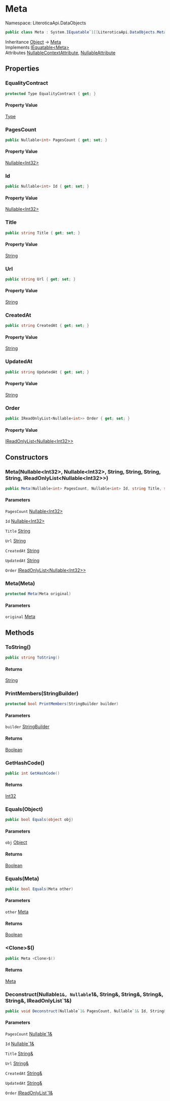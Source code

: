 # Meta

Namespace: LiteroticaApi.DataObjects

```csharp
public class Meta : System.IEquatable`1[[LiteroticaApi.DataObjects.Meta, LiteroticaApi, Version=1.0.0.0, Culture=neutral, PublicKeyToken=null]]
```

Inheritance [Object](https://docs.microsoft.com/en-us/dotnet/api/system.object) → [Meta](./literoticaapi/dataobjects/meta.md)<br>
Implements [IEquatable&lt;Meta&gt;](https://docs.microsoft.com/en-us/dotnet/api/system.iequatable-1)<br>
Attributes [NullableContextAttribute](./system/runtime/compilerservices/nullablecontextattribute.md), [NullableAttribute](./system/runtime/compilerservices/nullableattribute.md)

## Properties

### **EqualityContract**

```csharp
protected Type EqualityContract { get; }
```

#### Property Value

[Type](https://docs.microsoft.com/en-us/dotnet/api/system.type)<br>

### **PagesCount**

```csharp
public Nullable<int> PagesCount { get; set; }
```

#### Property Value

[Nullable&lt;Int32&gt;](https://docs.microsoft.com/en-us/dotnet/api/system.nullable-1)<br>

### **Id**

```csharp
public Nullable<int> Id { get; set; }
```

#### Property Value

[Nullable&lt;Int32&gt;](https://docs.microsoft.com/en-us/dotnet/api/system.nullable-1)<br>

### **Title**

```csharp
public string Title { get; set; }
```

#### Property Value

[String](https://docs.microsoft.com/en-us/dotnet/api/system.string)<br>

### **Url**

```csharp
public string Url { get; set; }
```

#### Property Value

[String](https://docs.microsoft.com/en-us/dotnet/api/system.string)<br>

### **CreatedAt**

```csharp
public string CreatedAt { get; set; }
```

#### Property Value

[String](https://docs.microsoft.com/en-us/dotnet/api/system.string)<br>

### **UpdatedAt**

```csharp
public string UpdatedAt { get; set; }
```

#### Property Value

[String](https://docs.microsoft.com/en-us/dotnet/api/system.string)<br>

### **Order**

```csharp
public IReadOnlyList<Nullable<int>> Order { get; set; }
```

#### Property Value

[IReadOnlyList&lt;Nullable&lt;Int32&gt;&gt;](https://docs.microsoft.com/en-us/dotnet/api/system.collections.generic.ireadonlylist-1)<br>

## Constructors

### **Meta(Nullable&lt;Int32&gt;, Nullable&lt;Int32&gt;, String, String, String, String, IReadOnlyList&lt;Nullable&lt;Int32&gt;&gt;)**

```csharp
public Meta(Nullable<int> PagesCount, Nullable<int> Id, string Title, string Url, string CreatedAt, string UpdatedAt, IReadOnlyList<Nullable<int>> Order)
```

#### Parameters

`PagesCount` [Nullable&lt;Int32&gt;](https://docs.microsoft.com/en-us/dotnet/api/system.nullable-1)<br>

`Id` [Nullable&lt;Int32&gt;](https://docs.microsoft.com/en-us/dotnet/api/system.nullable-1)<br>

`Title` [String](https://docs.microsoft.com/en-us/dotnet/api/system.string)<br>

`Url` [String](https://docs.microsoft.com/en-us/dotnet/api/system.string)<br>

`CreatedAt` [String](https://docs.microsoft.com/en-us/dotnet/api/system.string)<br>

`UpdatedAt` [String](https://docs.microsoft.com/en-us/dotnet/api/system.string)<br>

`Order` [IReadOnlyList&lt;Nullable&lt;Int32&gt;&gt;](https://docs.microsoft.com/en-us/dotnet/api/system.collections.generic.ireadonlylist-1)<br>

### **Meta(Meta)**

```csharp
protected Meta(Meta original)
```

#### Parameters

`original` [Meta](./literoticaapi/dataobjects/meta.md)<br>

## Methods

### **ToString()**

```csharp
public string ToString()
```

#### Returns

[String](https://docs.microsoft.com/en-us/dotnet/api/system.string)<br>

### **PrintMembers(StringBuilder)**

```csharp
protected bool PrintMembers(StringBuilder builder)
```

#### Parameters

`builder` [StringBuilder](https://docs.microsoft.com/en-us/dotnet/api/system.text.stringbuilder)<br>

#### Returns

[Boolean](https://docs.microsoft.com/en-us/dotnet/api/system.boolean)<br>

### **GetHashCode()**

```csharp
public int GetHashCode()
```

#### Returns

[Int32](https://docs.microsoft.com/en-us/dotnet/api/system.int32)<br>

### **Equals(Object)**

```csharp
public bool Equals(object obj)
```

#### Parameters

`obj` [Object](https://docs.microsoft.com/en-us/dotnet/api/system.object)<br>

#### Returns

[Boolean](https://docs.microsoft.com/en-us/dotnet/api/system.boolean)<br>

### **Equals(Meta)**

```csharp
public bool Equals(Meta other)
```

#### Parameters

`other` [Meta](./literoticaapi/dataobjects/meta.md)<br>

#### Returns

[Boolean](https://docs.microsoft.com/en-us/dotnet/api/system.boolean)<br>

### **&lt;Clone&gt;$()**

```csharp
public Meta <Clone>$()
```

#### Returns

[Meta](./literoticaapi/dataobjects/meta.md)<br>

### **Deconstruct(Nullable`1&, Nullable`1&, String&, String&, String&, String&, IReadOnlyList`1&)**

```csharp
public void Deconstruct(Nullable`1& PagesCount, Nullable`1& Id, String& Title, String& Url, String& CreatedAt, String& UpdatedAt, IReadOnlyList`1& Order)
```

#### Parameters

`PagesCount` [Nullable`1&](https://docs.microsoft.com/en-us/dotnet/api/system.nullable-1&)<br>

`Id` [Nullable`1&](https://docs.microsoft.com/en-us/dotnet/api/system.nullable-1&)<br>

`Title` [String&](https://docs.microsoft.com/en-us/dotnet/api/system.string&)<br>

`Url` [String&](https://docs.microsoft.com/en-us/dotnet/api/system.string&)<br>

`CreatedAt` [String&](https://docs.microsoft.com/en-us/dotnet/api/system.string&)<br>

`UpdatedAt` [String&](https://docs.microsoft.com/en-us/dotnet/api/system.string&)<br>

`Order` [IReadOnlyList`1&](https://docs.microsoft.com/en-us/dotnet/api/system.collections.generic.ireadonlylist-1&)<br>
